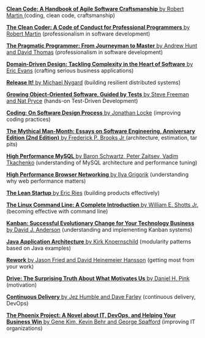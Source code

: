 [**Clean Code: A Handbook of Agile Software Craftsmanship** by Robert Martin ](http://www.amazon.com/Clean-Code-Handbook-Software-Craftsmanship/dp/0132350882) (coding, clean code, craftsmanship)

[**The Clean Coder: A Code of Conduct for Professional Programmers** by Robert Martin](http://www.amazon.com/Clean-Coder-Conduct-Professional-Programmers/dp/0137081073) (professionalism in software development)

[**The Pragmatic Programmer: From Journeyman to Master** by Andrew Hunt and David Thomas](http://www.amazon.com/Pragmatic-Programmer-Journeyman-Master/dp/020161622X) (professionalism in software development)

[**Domain-Driven Design: Tackling Complexity in the Heart of Software** by Eric Evans](http://www.amazon.com/Domain-Driven-Design-Tackling-Complexity-Software/dp/0321125215) (crafting serious business applications)

[**Release It!** by Michael Nygard](http://www.amazon.com/Release-Production-Ready-Software-Pragmatic-Programmers/dp/0978739213) (building resilient distributed systems)

[**Growing Object-Oriented Software, Guided by Tests** by Steve Freeman and Nat Pryce](http://www.amazon.com/Growing-Object-Oriented-Software-Guided-Tests/dp/0321503627) (hands-on Test-Driven Development)

[**Coding: On Software Design Process** by Jonathan Locke](http://www.amazon.com/Coding-Software-Process-Jonathan-Locke/dp/0615404820) (improving coding practices)

[**The Mythical Man-Month: Essays on Software Engineering, Anniversary Edition (2nd Edition)** by Frederick P. Brooks Jr ](http://www.amazon.com/The-Mythical-Man-Month-Engineering-Anniversary/dp/0201835959) (architecture, estimation, tar pits)

[**High Performance MySQL** by Baron Schwartz, Peter Zaitsev, Vadim Tkachenko](http://shop.oreilly.com/product/0636920022343.do) (understanding of MySQL architecture and performance tuning)

[**High Performance Browser Networking** by Ilya Grigorik](http://chimera.labs.oreilly.com/books/1230000000545) (understanding why web performance matters)

[**The Lean Startup** by Eric Ries](http://www.amazon.com/Lean-Startup-Entrepreneurs-Continuous-Innovation/dp/0307887898) (building products effectively)

[**The Linux Command Line: A Complete Introduction** by William E. Shotts Jr.](http://www.amazon.com/Linux-Command-Line-Complete-Introduction/dp/1593273894) (becoming effective with command line)

[**Kanban: Successful Evolutionary Change for Your Technology Business** by David J. Anderson](http://www.amazon.com/Kanban-Successful-Evolutionary-Technology-Business/dp/0984521402) (understanding and implementing Kanban systems)

[**Java Application Architecture** by Kirk Knoernschild](http://www.amazon.com/Java-Application-Architecture-Modularity-Patterns/dp/0321247132) (modularity patterns based on Java examples)

[**Rework** by Jason Fried and David Heinemeier Hansson](http://www.amazon.com/Rework-Jason-Fried/dp/0307463745) (getting most from your work)

[**Drive: The Surprising Truth About What Motivates Us** by Daniel H. Pink](http://www.amazon.com/Drive-Surprising-Truth-About-Motivates/dp/1594484805) (motivation)

[**Continuous Delivery** by Jez Humble and Dave Farley](http://www.amazon.com/Continuous-Delivery-Deployment-Automation-Addison-Wesley/dp/0321601912) (continuous delivery, DevOps)

[**The Phoenix Project: A Novel about IT, DevOps, and Helping Your Business Win** by Gene Kim, Kevin Behr and George Spafford](http://www.amazon.com/Phoenix-Project-DevOps-Helping-Business/dp/0988262509) (improving IT organizations) 

